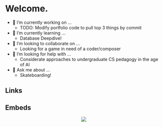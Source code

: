 # Welcome.
- 🔭 I’m currently working on ...
  - TODO: Modify portfolio code to pull top 3 things by commit
- 🌱 I’m currently learning ...
  - Database Deepdive!
- 👯 I’m looking to collaborate on ...
  - Looking for a game in need of a coder/composer
- 🤔 I’m looking for help with ...
  - Considerate approaches to undergraduate CS pedagogy in the age of AI
- 💬 Ask me about ...
  - Skateboarding! 

## Links
## Embeds
<p align="center">
  <img src="https://api.boot.dev/v1/users/public/e0806295-d28b-411b-80c1-1631e03348c5/thumbnail" >
</p>
